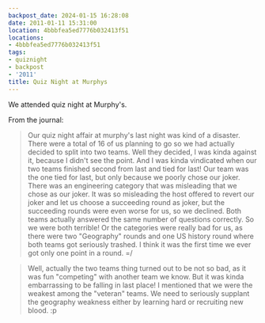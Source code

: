 ```yaml
---
backpost_date: 2024-01-15 16:28:08
date: 2011-01-11 15:31:00
location: 4bbbfea5ed7776b032413f51
locations:
- 4bbbfea5ed7776b032413f51
tags:
- quiznight
- backpost
- '2011'
title: Quiz Night at Murphys
---
```


We attended quiz night at Murphy's.

From the journal:

> Our quiz night affair at murphy's last night was kind of a disaster. There were a total of 16 of us planning to go so we had actually decided to split into two teams. Well they decided, I was kinda against it, because I didn't see the point. And I was kinda vindicated when our two teams finished second from last and tied for last! Our team was the one tied for last, but only because we poorly chose our joker. There was an engineering category that was misleading that we chose as our joker. It was so misleading the host offered to revert our joker and let us choose a succeeding round as joker, but the succeeding rounds were even worse for us, so we declined. Both teams actually answered the same number of questions correctly. So we were both terrible! Or the categories were really bad for us, as there were two "Geography" rounds and one US history round where both teams got seriously trashed. I think it was the first time we ever got only one point in a round. =/

> Well, actually the two teams thing turned out to be not so bad, as it was fun "competing" with another team we know. But it was kinda embarrassing to be falling in last place! I mentioned that we were the weakest among the "veteran" teams. We need to seriously supplant the geography weakness either by learning hard or recruiting new blood. :p